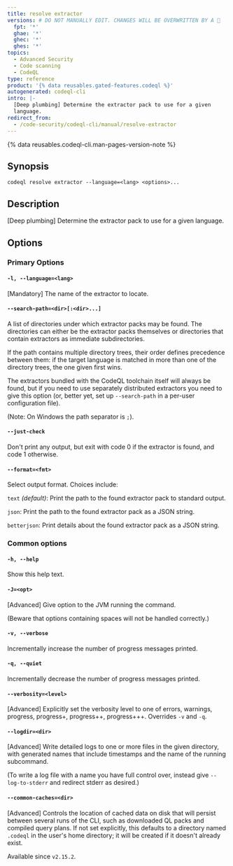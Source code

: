 ```yaml
---
title: resolve extractor
versions: # DO NOT MANUALLY EDIT. CHANGES WILL BE OVERWRITTEN BY A 🤖
  fpt: '*'
  ghae: '*'
  ghec: '*'
  ghes: '*'
topics:
  - Advanced Security
  - Code scanning
  - CodeQL
type: reference
product: '{% data reusables.gated-features.codeql %}'
autogenerated: codeql-cli
intro: |-
  [Deep plumbing] Determine the extractor pack to use for a given
  language.
redirect_from:
  - /code-security/codeql-cli/manual/resolve-extractor
---
```



<!-- Content after this section is automatically generated -->

{% data reusables.codeql-cli.man-pages-version-note %}

## Synopsis

```shell copy
codeql resolve extractor --language=<lang> <options>...
```

## Description

\[Deep plumbing] Determine the extractor pack to use for a given
language.

## Options

### Primary Options

#### `-l, --language=<lang>`

\[Mandatory] The name of the extractor to locate.

#### `--search-path=<dir>[:<dir>...]`

A list of directories under which extractor packs may be found. The
directories can either be the extractor packs themselves or directories
that contain extractors as immediate subdirectories.

If the path contains multiple directory trees, their order defines
precedence between them: if the target language is matched in more than
one of the directory trees, the one given first wins.

The extractors bundled with the CodeQL toolchain itself will always be
found, but if you need to use separately distributed extractors you need
to give this option (or, better yet, set up `--search-path` in a
per-user configuration file).

(Note: On Windows the path separator is `;`).

#### `--just-check`

Don't print any output, but exit with code 0 if the extractor is found,
and code 1 otherwise.

#### `--format=<fmt>`

Select output format. Choices include:

`text` _(default)_: Print the path to the found extractor pack to
standard output.

`json`: Print the path to the found extractor pack as a JSON string.

`betterjson`: Print details about the found extractor pack as a JSON
string.

### Common options

#### `-h, --help`

Show this help text.

#### `-J=<opt>`

\[Advanced] Give option to the JVM running the command.

(Beware that options containing spaces will not be handled correctly.)

#### `-v, --verbose`

Incrementally increase the number of progress messages printed.

#### `-q, --quiet`

Incrementally decrease the number of progress messages printed.

#### `--verbosity=<level>`

\[Advanced] Explicitly set the verbosity level to one of errors,
warnings, progress, progress+, progress++, progress+++. Overrides `-v`
and `-q`.

#### `--logdir=<dir>`

\[Advanced] Write detailed logs to one or more files in the given
directory, with generated names that include timestamps and the name of
the running subcommand.

(To write a log file with a name you have full control over, instead
give `--log-to-stderr` and redirect stderr as desired.)

#### `--common-caches=<dir>`

\[Advanced] Controls the location of cached data on disk that will
persist between several runs of the CLI, such as downloaded QL packs and
compiled query plans. If not set explicitly, this defaults to a
directory named `.codeql` in the user's home directory; it will be
created if it doesn't already exist.

Available since `v2.15.2`.
